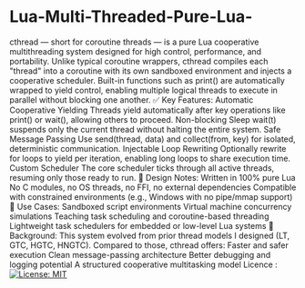 # Lua-Multi-Threaded-Pure-Lua-
cthread — short for coroutine threads — is a pure Lua cooperative multithreading system designed for high control, performance, and portability.
Unlike typical coroutine wrappers, cthread compiles each "thread" into a coroutine with its own sandboxed environment and injects a cooperative scheduler. Built-in functions such as print() are automatically wrapped to yield control, enabling multiple logical threads to execute in parallel without blocking one another.
✅ Key Features:
  Automatic Cooperative Yielding
  Threads yield automatically after key operations like print() or wait(), allowing others to proceed.
  Non-blocking Sleep
  wait(t) suspends only the current thread without halting the entire system.
  Safe Message Passing
  Use send(thread, data) and collect(from, key) for isolated, deterministic communication.
  Injectable Loop Rewriting
  Optionally rewrite for loops to yield per iteration, enabling long loops to share execution time.
  Custom Scheduler
  The core scheduler ticks through all active threads, resuming only those ready to run.
🔧 Design Notes:
  Written in 100% pure Lua
  No C modules, no OS threads, no FFI, no external dependencies
  Compatible with constrained environments (e.g., Windows with no pipe/mmap support)
🧠 Use Cases:
  Sandboxed script environments
  Virtual machine concurrency simulations
  Teaching task scheduling and coroutine-based threading
  Lightweight task schedulers for embedded or low-level Lua systems
🔬 Background:
  This system evolved from prior thread models I designed (LT, GTC, HGTC, HNGTC). Compared to those, cthread offers:
  Faster and safer execution
  Clean message-passing architecture
  Better debugging and logging potential
  A structured cooperative multitasking model
Licence : [![License: MIT](https://img.shields.io/badge/license-MIT-blue.svg)](./LICENSE)
